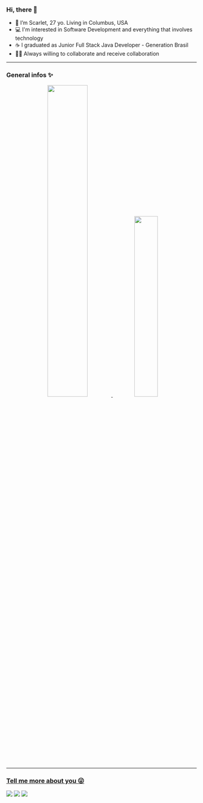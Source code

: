 ### Hi, there 💜

- 👩 I’m Scarlet, 27 yo. Living in Columbus, USA 
- 💻 I'm interested in Software Development and everything that involves technology
- ☕️ I graduated as Junior Full Stack Java Developer - Generation Brasil
- 🤲🏼 Always willing to collaborate and receive collaboration

---

### General infos ✨

<div align="center">
  <a href="https://github.com/ScarletMartins">
  <img width="46%" src="https://github-readme-stats.vercel.app/api?username=ScarletMartins&show_icons=true&theme=dark&include_all_commits=true&count_private=true"/>
  <img width="35%" src="https://github-readme-stats.vercel.app/api/top-langs/?username=ScarletMartins&layout=compact&langs_count=7&theme=dark"/>
</div>



---

### Tell me more about you 😜

<div> 
  <a href="https://instagram.com/_scarletmartins" target="_blank"><img src="https://img.shields.io/badge/-Instagram-%23E4405F?style=for-the-badge&logo=instagram&logoColor=white" target="_blank"></a>
  <a href = "mailto:scarletgam@icloud.com"><img src="https://img.shields.io/badge/-email-%23333?style=for-the-badge&logo=Gmail&logoColor=white" target="_blank"></a>
  <a href="https://www.linkedin.com/in/scarletmartins" target="_blank"><img src="https://img.shields.io/badge/-LinkedIn-%230077B5?style=for-the-badge&logo=linkedin&logoColor=white" target="_blank"></a>
</div>
